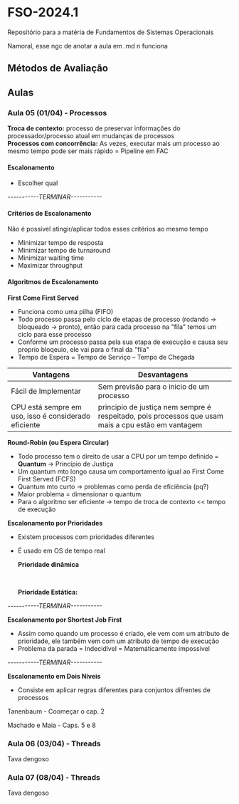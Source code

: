 # FSO-2024.1
 Repositório para a matéria de Fundamentos de Sistemas Operacionais
 
 Namoral, esse ngc de anotar a aula em .md n funciona

## Métodos de Avaliação

## Aulas

### Aula 05 (01/04) - Processos

**Troca de contexto:** processo de preservar informações do processador/processo atual em mudanças de processos <br>
**Processos com concorrência:** As vezes, executar mais um processo ao mesmo tempo pode ser mais rápido = Pipeline em FAC <br>

#### **Escalonamento**
* Escolher qual 

*-----------TERMINAR-----------*

#### **Critérios de Escalonamento**
Não é possível atingir/aplicar todos esses critérios ao mesmo tempo
* Minimizar tempo de resposta
* Minimizar tempo de turnaround
* Minimizar waiting time
* Maximizar throughput

#### **Algoritmos de Escalonamento**

**First Come First Served**<br>
* Funciona como uma pilha (FIFO)
* Todo processo passa pelo ciclo de etapas de processo (rodando -> bloqueado -> pronto), então para cada processo na "fila" temos um ciclo para esse processo
* Conforme um processo passa pela sua etapa de execução e causa seu proprio bloqeuio, ele vai para o final da "fila"
* Tempo de Espera = Tempo de Serviço – Tempo de Chegada

| Vantagens | Desvantagens |
| ----------| ------------ |
|Fácil de Implementar| Sem previsão para o inicio de um processo|
| CPU está sempre em uso, isso é considerado eficiente | principio de justiça nem sempre é respeitado, pois processos que usam mais a cpu estão em vantagem|

**Round-Robin (ou Espera Circular)**<br>
* Todo processo tem o direito de usar a CPU por um tempo definido = **Quantum** -> Princípio de Justiça
* Um quantum mto longo causa um comportamento igual ao First Come First Served (FCFS)
* Quantum mto curto -> problemas como perda de eficiência (pq?)
* Maior problema = dimensionar o quantum
* Para o algoritmo ser eficiente -> tempo de troca de contexto << tempo de execução

**Escalonamento por Prioridades**
* Existem processos com prioridades diferentes
* É usado em OS de tempo real

    **Prioridade dinâmica**
    
    <br>
    
    **Prioridade Estática:**

*-----------TERMINAR-----------*


**Escalonamento por Shortest Job First**
* Assim como quando um processo é criado, ele vem com um atributo de prioridade, ele também vem com um atributo de tempo de execução
* Problema da parada = Indecidível = Matemáticamente impossível

*-----------TERMINAR-----------*

**Escalonamento em Dois Níveis**
* Consiste em aplicar regras diferentes para conjuntos difrentes de processos

Tanenbaum - Coomeçar o cap. 2

Machado e Maia - Caps. 5 e 8

### Aula 06 (03/04) - Threads
Tava dengoso
### Aula 07 (08/04) - Threads
Tava dengoso
